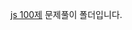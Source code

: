 [js 100제](https://obsidian-scene-3ac.notion.site/JS-100-94d97d294dd14c9b911a02c840fa9f2d) 문제풀이 폴더입니다.
